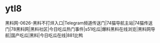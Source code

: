 # ytl8
黑料网-0626-黑料不打烊入口|Telegram频道传送门|74猫导航主站|74猫传送门|78黑料网|黑料社区|今日吃瓜热门事件|s51吃瓜|爆料黑料在线浏览|黑料网导航|国产吃瓜|黑料|今日吃瓜在线|881比鸭
